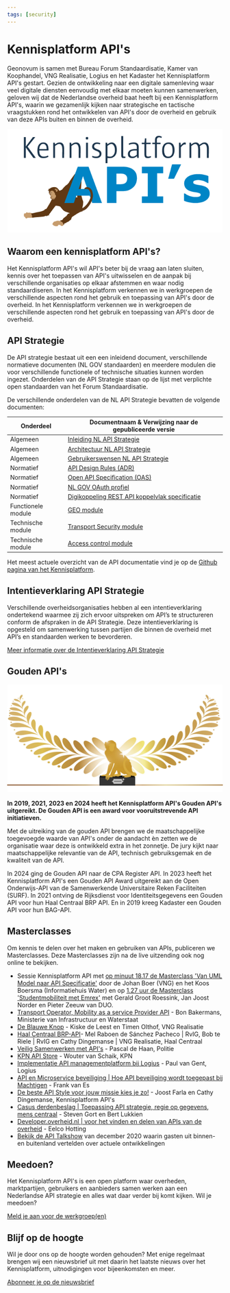 ```yaml
---
tags: [security]
---
```


# Kennisplatform API's

Geonovum is samen met Bureau Forum Standaardisatie, Kamer van Koophandel, VNG Realisatie, Logius en het Kadaster het Kennisplatform API's gestart. Gezien de ontwikkeling naar een digitale samenleving waar veel digitale diensten eenvoudig met elkaar moeten kunnen samenwerken, geloven wij dat de Nederlandse overheid baat heeft bij een Kennisplatform API's, waarin we gezamenlijk kijken naar strategische en tactische vraagstukken rond het ontwikkelen van API's door de overheid en gebruik van deze APIs buiten en binnen de overheid.

![Logo van Kennisplatform API's](logo.png)

## Waarom een kennisplatform API's?

Het Kennisplatform API's wil API's beter bij de vraag aan laten sluiten, kennis over het toepassen van API's uitwisselen en de aanpak bij verschillende organisaties op elkaar afstemmen en waar nodig standaardiseren. In het Kennisplatform verkennen we in werkgroepen de verschillende aspecten rond het gebruik en toepassing van API's door de overheid. In het Kennisplatform verkennen we in werkgroepen de verschillende aspecten rond het gebruik en toepassing van API's door de overheid.

## API Strategie

De API strategie bestaat uit een een inleidend document, verschillende normatieve documenten (NL GOV standaarden) en meerdere modulen die voor verschillende functionele of technische situaties kunnen worden ingezet. Onderdelen van de API Strategie staan op de lijst met verplichte open standaarden van het Forum Standaardisatie.

De verschillende onderdelen van de NL API Strategie bevatten de volgende documenten:

| Onderdeel | Documentnaam & Verwijzing naar de gepubliceerde versie |
|----------|----------|
| Algemeen | [Inleiding NL API Strategie](https://geonovum.github.io/KP-APIs/API-strategie-algemeen/Inleiding/) |
| Algemeen | 	[Architectuur NL API Strategie](https://geonovum.github.io/KP-APIs/API-strategie-algemeen/Architectuur/) |
| Algemeen | [Gebruikerswensen NL API Strategie](https://geonovum.github.io/KP-APIs/API-strategie-algemeen/Gebruikerswensen/) |
| Normatief | [API Design Rules (ADR)](https://gitdocumentatie.logius.nl/publicatie/api/adr/) |
| Normatief | [Open API Specification (OAS)](https://forumstandaardisatie.nl/open-standaarden/openapi-specification) |
| Normatief | [NL GOV OAuth profiel](https://gitdocumentatie.logius.nl/publicatie/api/oauth/) |
| Normatief | [Digikoppeling REST API koppelvlak specificatie](https://gitdocumentatie.logius.nl/publicatie/dk/restapi/) |
| Functionele module | [GEO module](https://docs.geostandaarden.nl/api/API-Strategie-mod-geo/) |
| Technische module | [Transport Security module](https://geonovum.github.io/KP-APIs/API-strategie-modules/transport-security/) |
| Technische module | [Access control module](https://geonovum.github.io/KP-APIs/API-strategie-modules/access-control/) |

Het meest actuele overzicht van de API documentatie vind je op de [Github pagina van het Kennisplatform](https://github.com/geonovum/kp-apis#readme).

## Intentieverklaring API Strategie

Verschillende overheidsorganisaties hebben al een intentieverklaring ondertekend waarmee zij zich ervoor uitspreken om API’s te structureren conform de afspraken in de API Strategie. Deze intentieverklaring is opgesteld om samenwerking tussen partijen die binnen de overheid met API’s en standaarden werken te bevorderen.

[Meer informatie over de Intentieverklaring API Strategie](intentieverklaring)

## Gouden API's

![Logo van de Gouden API's](gouden_api.png)

**In 2019, 2021, 2023 en 2024 heeft het Kennisplatform API's Gouden API's uitgereikt. De Gouden API is een award voor vooruitstrevende API initiatieven.**

Met de uitreiking van de gouden API brengen we de maatschappelijke toegevoegde waarde van API's onder de aandacht èn zetten we de organisatie waar deze is ontwikkeld extra in het zonnetje. De jury kijkt naar maatschappelijke relevantie van de API, technisch gebruiksgemak en de kwaliteit van de API.

In 2024 ging de Gouden API naar de CPA Register API. In 2023 heeft het Kennisplatform API's een Gouden API Award uitgereikt aan de Open Onderwijs-API van de Samenwerkende Universitaire Reken Faciliteiten (SURF). In 2021 ontving de Rijksdienst voor Identiteitsgegevens een Gouden API voor hun Haal Centraal BRP API. En in 2019 kreeg Kadaster een Gouden API voor hun BAG-API.

## Masterclasses

Om kennis te delen over het maken en gebruiken van APIs, publiceren we Masterclasses. Deze Masterclasses zijn na de live uitzending ook nog online te bekijken.

- Sessie Kennisplatform API met [op minuut 18.17 de Masterclass 'Van UML Model naar API Specificatie'](https://youtu.be/B98638Aa27Q) door de Johan Boer (VNG) en het Koos Boersma (Informatiehuis Water) en op [1.27 uur de Masterclass 'Studentmobiliteit met Emrex'](https://youtu.be/B98638Aa27Q) met Gerald Groot Roessink, Jan Joost Norder en Pieter Zeeuw van DUO.
- [Transport Operator, Mobility as a service Provider API](https://youtu.be/wWf8w6NfDRI) - Bon Bakermans, Ministerie van Infrastructuur en Waterstaat
- [De Blauwe Knop](https://youtu.be/uqXbB6Igz2w) - Kiske de Leest en Timen Olthof, VNG Realisatie
- [Haal Centraal BRP-API](https://youtu.be/mv4afTdxyH0)- Mel Raboen de Sánchez Pacheco | RvIG, Bob te Riele | RvIG en Cathy Dingemanse | VNG Realisatie, Haal Centraal
- [Veilig Samenwerken met API's](https://www.youtube.com/watch?v=ZUuEsquzMPw) - Pascal de Haan, Politie
- [KPN API Store](https://vimeo.com/fixvision/review/485974071/90e4ba80ed?sort=lastUserActionEventDate&amp;direction=desc) - Wouter van Schaik, KPN
- [Implementatie API managementplatform bij Logius](https://vimeo.com/fixvision/review/484431070/e38eddced0?sort=lastUserActionEventDate&amp;direction=desc) - Paul van Gent, Logius
- [API en Microservice beveiliging | Hoe API beveiliging wordt toegepast bij Machtigen](https://vimeo.com/fixvision/review/484360046/b0852767c4?sort=lastUserActionEventDate&amp;direction=desc) - Frank van Es
- [De beste API Style voor jouw missie kies je zo!](https://vimeo.com/fixvision/review/484047083/2468ea9c81?sort=lastUserActionEventDate&amp;direction=desc) - Joost Farla en Cathy Dingemanse, Kennisplatform API's
- [Casus derdenbeslag | Toepassing API strategie, regie op gegevens, mens centraal](https://vimeo.com/fixvision/review/484068253/4d70aaf0c3?sort=lastUserActionEventDate&amp;direction=desc) - Steven Gort en Bert Lukkien
- [Developer.overheid.nl | voor het vinden en delen van APIs van de overheid](https://vimeo.com/fixvision/review/486399728/1d0fe094b7?sort=lastUserActionEventDate&amp;direction=desc) - Eelco Hotting
- [Bekijk de API Talkshow](https://www.youtube.com/watch?v=cbV_Kn4At-8) van december 2020 waarin gasten uit binnen- en buitenland vertelden over actuele ontwikkelingen

## Meedoen?

Het Kennisplatform API's is een open platform waar overheden, marktpartijen, gebruikers en aanbieders samen werken aan een Nederlandse API strategie en alles wat daar verder bij komt kijken. Wil je meedoen?

[Meld je aan voor de werkgroep(en)](https://www.formdesk.com/geonovum/KennisplatformAPI)

## Blijf op de hoogte

Wil je door ons op de hoogte worden gehouden? Met enige regelmaat brengen wij een nieuwsbrief uit met daarin het laatste nieuws over het Kennisplatform, uitnodigingen voor bijeenkomsten en meer.

[Abonneer je op de nieuwsbrief](https://laposta.nl/f/sszgbp9vquln)
